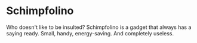 # Schimpfolino

Who doesn't like to be insulted? Schimpfolino is a gadget that always has a saying ready. Small, handy, energy-saving. And completely useless.
